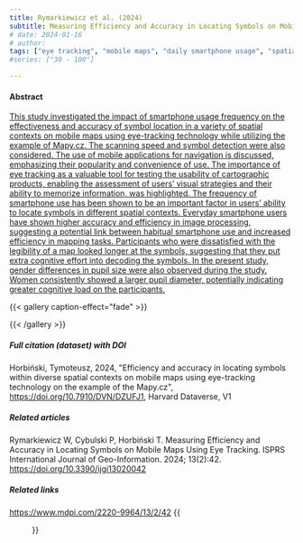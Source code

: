 ```yaml
---
title: Rymarkiewicz et al. (2024)
subtitle: Measuring Efficiency and Accuracy in Locating Symbols on Mobile Maps Using Eye Tracking
# date: 2024-01-16
# author:
tags: ["eye tracking", "mobile maps", "daily smartphone usage", "spatial contexts", "locating symbols","mobile navigation"]
#series: ["30 - 100"]

---
```

#### Abstract
[This study investigated the impact of smartphone usage frequency on the effectiveness and accuracy of symbol location in a variety of spatial contexts on mobile maps using eye-tracking technology while utilizing the example of Mapy.cz. The scanning speed and symbol detection were also considered. The use of mobile applications for navigation is discussed, emphasizing their popularity and convenience of use. The importance of eye tracking as a valuable tool for testing the usability of cartographic products, enabling the assessment of users’ visual strategies and their ability to memorize information, was highlighted. The frequency of smartphone use has been shown to be an important factor in users’ ability to locate symbols in different spatial contexts. Everyday smartphone users have shown higher accuracy and efficiency in image processing, suggesting a potential link between habitual smartphone use and increased efficiency in mapping tasks. Participants who were dissatisfied with the legibility of a map looked longer at the symbols, suggesting that they put extra cognitive effort into decoding the symbols. In the present study, gender differences in pupil size were also observed during the study. Women consistently showed a larger pupil diameter, potentially indicating greater cognitive load on the participants.](https://www.mdpi.com/2220-9964/13/2/42)

{{< gallery caption-effect="fade" >}}

{{< /gallery >}}
##### Full citation (dataset) with DOI
Horbiński, Tymoteusz, 2024, "Efficiency and accuracy in locating symbols within diverse spatial contexts on mobile maps using eye-tracking technology on the example of the Mapy.cz", https://doi.org/10.7910/DVN/DZUFJ1, Harvard Dataverse, V1

##### Related articles
Rymarkiewicz W, Cybulski P, Horbiński T. Measuring Efficiency and Accuracy in Locating Symbols on Mobile Maps Using Eye Tracking. ISPRS International Journal of Geo-Information. 2024; 13(2):42. https://doi.org/10.3390/ijgi13020042

##### Related links
https://www.mdpi.com/2220-9964/13/2/42
{{<figure src="/Repository/img/img08.jpg">}}
<!--more-->